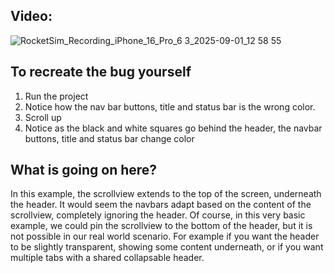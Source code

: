 ## Video:
![RocketSim_Recording_iPhone_16_Pro_6 3_2025-09-01_12 58 55](https://github.com/user-attachments/assets/8121b33a-bbe2-4ff4-8e7c-d971f2c6f963)

## To recreate the bug yourself
1. Run the project
2. Notice how the nav bar buttons, title and status bar is the wrong color.
3. Scroll up
4. Notice as the black and white squares go behind the header, the navbar buttons, title and status bar change color

## What is going on here?
In this example, the scrollview extends to the top of the screen, underneath the header. It would seem the navbars adapt based on the content of the scrollview, completely ignoring the header.
Of course, in this very basic example, we could pin the scrollview to the bottom of the header, but it is not possible in our real world scenario. For example if you want the header to be slightly transparent, showing some content underneath, or if you want multiple tabs with a shared collapsable header.
